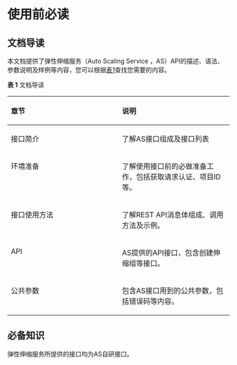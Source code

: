 # 使用前必读<a name="ZH-CN_TOPIC_0045219159"></a>

## 文档导读<a name="zh-cn_topic_0121588329_section2036412471805"></a>

本文档提供了弹性伸缩服务（Auto Scaling Service ，AS）API的描述、语法、参数说明及样例等内容，您可以根据[表1](#zh-cn_topic_0121588329_table1292811501911)查找您需要的内容。

**表 1**  文档导读

<a name="zh-cn_topic_0121588329_table1292811501911"></a>
<table><thead align="left"><tr id="zh-cn_topic_0121588329_row1993055013115"><th class="cellrowborder" valign="top" width="50%" id="mcps1.2.3.1.1"><p id="zh-cn_topic_0121588329_p54951671828"><a name="zh-cn_topic_0121588329_p54951671828"></a><a name="zh-cn_topic_0121588329_p54951671828"></a>章节</p>
</th>
<th class="cellrowborder" valign="top" width="50%" id="mcps1.2.3.1.2"><p id="zh-cn_topic_0121588329_p1149507425"><a name="zh-cn_topic_0121588329_p1149507425"></a><a name="zh-cn_topic_0121588329_p1149507425"></a><strong id="b127362416546"><a name="b127362416546"></a><a name="b127362416546"></a>说明</strong></p>
</th>
</tr>
</thead>
<tbody><tr id="zh-cn_topic_0121588329_row59308501315"><td class="cellrowborder" valign="top" width="50%" headers="mcps1.2.3.1.1 "><p id="zh-cn_topic_0121588329_p6495187125"><a name="zh-cn_topic_0121588329_p6495187125"></a><a name="zh-cn_topic_0121588329_p6495187125"></a>接口简介</p>
</td>
<td class="cellrowborder" valign="top" width="50%" headers="mcps1.2.3.1.2 "><p id="zh-cn_topic_0121588329_p24951671726"><a name="zh-cn_topic_0121588329_p24951671726"></a><a name="zh-cn_topic_0121588329_p24951671726"></a>了解AS接口组成及接口列表</p>
</td>
</tr>
<tr id="row433805614526"><td class="cellrowborder" valign="top" width="50%" headers="mcps1.2.3.1.1 "><p id="p5341195617527"><a name="p5341195617527"></a><a name="p5341195617527"></a>环境准备</p>
</td>
<td class="cellrowborder" valign="top" width="50%" headers="mcps1.2.3.1.2 "><p id="p1734155616522"><a name="p1734155616522"></a><a name="p1734155616522"></a>了解使用接口前的必做准备工作，包括获取请求认证、项目ID等。</p>
</td>
</tr>
<tr id="zh-cn_topic_0121588329_row1293017504117"><td class="cellrowborder" valign="top" width="50%" headers="mcps1.2.3.1.1 "><p id="zh-cn_topic_0121588329_p184958718215"><a name="zh-cn_topic_0121588329_p184958718215"></a><a name="zh-cn_topic_0121588329_p184958718215"></a>接口使用方法</p>
</td>
<td class="cellrowborder" valign="top" width="50%" headers="mcps1.2.3.1.2 "><p id="p181051325184315"><a name="p181051325184315"></a><a name="p181051325184315"></a>了解REST API消息体组成、调用方法及示例。</p>
</td>
</tr>
<tr id="zh-cn_topic_0121588329_row8930165015117"><td class="cellrowborder" valign="top" width="50%" headers="mcps1.2.3.1.1 "><p id="zh-cn_topic_0121588329_p84951771826"><a name="zh-cn_topic_0121588329_p84951771826"></a><a name="zh-cn_topic_0121588329_p84951771826"></a>API</p>
</td>
<td class="cellrowborder" valign="top" width="50%" headers="mcps1.2.3.1.2 "><p id="p77376415439"><a name="p77376415439"></a><a name="p77376415439"></a>AS提供的API接口，包含创建伸缩组等接口。</p>
</td>
</tr>
<tr id="zh-cn_topic_0121588329_row793020501119"><td class="cellrowborder" valign="top" width="50%" headers="mcps1.2.3.1.1 "><p id="zh-cn_topic_0121588329_p0495272218"><a name="zh-cn_topic_0121588329_p0495272218"></a><a name="zh-cn_topic_0121588329_p0495272218"></a>公共参数</p>
</td>
<td class="cellrowborder" valign="top" width="50%" headers="mcps1.2.3.1.2 "><p id="zh-cn_topic_0121588329_p24951571828"><a name="zh-cn_topic_0121588329_p24951571828"></a><a name="zh-cn_topic_0121588329_p24951571828"></a>包含AS接口用到的公共参数，包括错误码等内容。</p>
</td>
</tr>
</tbody>
</table>

## 必备知识<a name="zh-cn_topic_0121588329_section164624422317"></a>

弹性伸缩服务所提供的接口均为AS自研接口。

